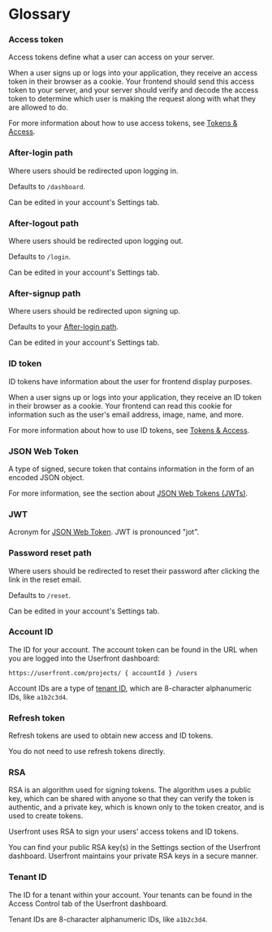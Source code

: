 # Glossary

### Access token

Access tokens define what a user can access on your server.

When a user signs up or logs into your application, they receive an access token in their browser as a cookie. Your frontend should send this access token to your server, and your server should verify and decode the access token to determine which user is making the request along with what they are allowed to do.

For more information about how to use access tokens, see [Tokens & Access](/guide/auth/#access-token).

### After-login path

Where users should be redirected upon logging in.

Defaults to `/dashboard`.

Can be edited in your account's Settings tab.

### After-logout path

Where users should be redirected upon logging out.

Defaults to `/login`.

Can be edited in your account's Settings tab.

### After-signup path

Where users should be redirected upon signing up.

Defaults to your [After-login path](#after-login-path).

Can be edited in your account's Settings tab.

### ID token

ID tokens have information about the user for frontend display purposes.

When a user signs up or logs into your application, they receive an ID token in their browser as a cookie. Your frontend can read this cookie for information such as the user's email address, image, name, and more.

For more information about how to use ID tokens, see [Tokens & Access](/guide/auth/#id-token).

### JSON Web Token

A type of signed, secure token that contains information in the form of an encoded JSON object.

For more information, see the section about [JSON Web Tokens (JWTs)](/guide/jwt-json-web-token.html).

### JWT

Acronym for [JSON Web Token](#json-web-token). JWT is pronounced "jot".

### Password reset path

Where users should be redirected to reset their password after clicking the link in the reset email.

Defaults to `/reset`.

Can be edited in your account's Settings tab.

### Account ID

The ID for your account. The account token can be found in the URL when you are logged into the Userfront dashboard:

`https://userfront.com/projects/ { accountId } /users`

Account IDs are a type of [tenant ID](#tenant-id), which are 8-character alphanumeric IDs, like `a1b2c3d4`.

### Refresh token

Refresh tokens are used to obtain new access and ID tokens.

You do not need to use refresh tokens directly.

### RSA

RSA is an algorithm used for signing tokens. The algorithm uses a public key, which can be shared with anyone so that they can verify the token is authentic, and a private key, which is known only to the token creator, and is used to create tokens.

Userfront uses RSA to sign your users' access tokens and ID tokens.

You can find your public RSA key(s) in the Settings section of the Userfront dashboard. Userfront maintains your private RSA keys in a secure manner.

### Tenant ID

The ID for a tenant within your account. Your tenants can be found in the Access Control tab of the Userfront dashboard.

Tenant IDs are 8-character alphanumeric IDs, like `a1b2c3d4`.
